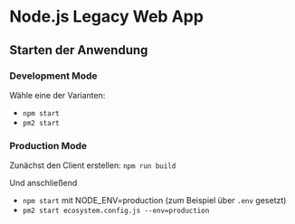 # Node.js Legacy Web App

## Starten der Anwendung

### Development Mode

Wähle eine der Varianten:

* ```npm start```
* ```pm2 start```

### Production Mode

Zunächst den Client erstellen: ```npm run build```

Und anschließend

* ```npm start``` mit NODE_ENV=production (zum Beispiel über ```.env``` gesetzt)
* ```pm2 start ecosystem.config.js --env=production```
